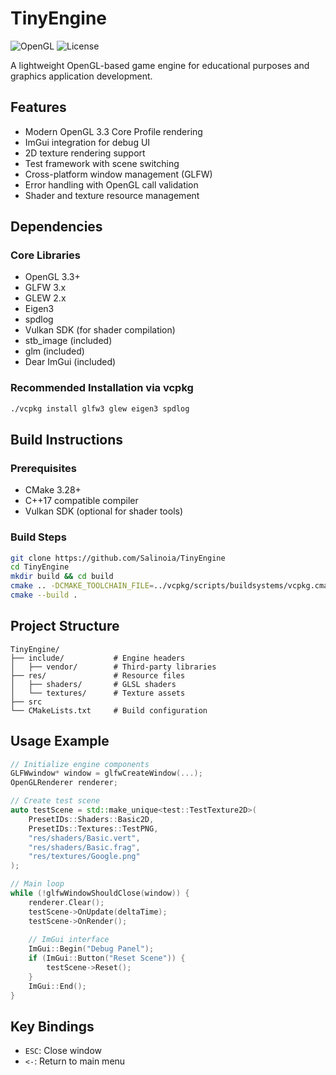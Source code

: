 # TinyEngine

![OpenGL](https://img.shields.io/badge/OpenGL-3.3%2B-blue)
![License](https://img.shields.io/badge/License-MIT-green)

A lightweight OpenGL-based game engine for educational purposes and graphics application development.

## Features

- Modern OpenGL 3.3 Core Profile rendering
- ImGui integration for debug UI
- 2D texture rendering support
- Test framework with scene switching
- Cross-platform window management (GLFW)
- Error handling with OpenGL call validation
- Shader and texture resource management

## Dependencies

### Core Libraries

- OpenGL 3.3+
- GLFW 3.x
- GLEW 2.x
- Eigen3
- spdlog
- Vulkan SDK (for shader compilation)
- stb_image (included)
- glm (included)
- Dear ImGui (included)

### Recommended Installation via vcpkg

```bash
./vcpkg install glfw3 glew eigen3 spdlog
```

## Build Instructions

### Prerequisites

- CMake 3.28+
- C++17 compatible compiler
- Vulkan SDK (optional for shader tools)

### Build Steps

```bash
git clone https://github.com/Salinoia/TinyEngine
cd TinyEngine
mkdir build && cd build
cmake .. -DCMAKE_TOOLCHAIN_FILE=../vcpkg/scripts/buildsystems/vcpkg.cmake
cmake --build .
```

## Project Structure

```
TinyEngine/
├── include/           # Engine headers
│   ├── vendor/        # Third-party libraries
├── res/               # Resource files
│   ├── shaders/       # GLSL shaders
│   └── textures/      # Texture assets
├── src
└── CMakeLists.txt     # Build configuration
```

## Usage Example

```cpp
// Initialize engine components
GLFWwindow* window = glfwCreateWindow(...);
OpenGLRenderer renderer;

// Create test scene
auto testScene = std::make_unique<test::TestTexture2D>(
    PresetIDs::Shaders::Basic2D,
    PresetIDs::Textures::TestPNG,
    "res/shaders/Basic.vert",
    "res/shaders/Basic.frag",
    "res/textures/Google.png"
);

// Main loop
while (!glfwWindowShouldClose(window)) {
    renderer.Clear();
    testScene->OnUpdate(deltaTime);
    testScene->OnRender();
    
    // ImGui interface
    ImGui::Begin("Debug Panel");
    if (ImGui::Button("Reset Scene")) {
        testScene->Reset();
    }
    ImGui::End();
}
```

## Key Bindings

- `ESC`: Close window
- `<-`: Return to main menu

